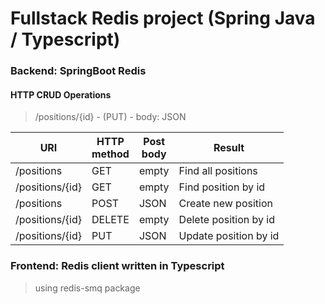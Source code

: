 # Fullstack Redis project (Spring Java / Typescript)
### Backend: SpringBoot Redis 
#### HTTP CRUD Operations

> /positions/{id} -  (PUT) - body: JSON

| URI              | HTTP <br/>method | Post <br/>body | Result                 |
|------------------|------------------|----------------|------------------------|
| /positions       | GET              | empty          | Find all positions     |
| /positions/{id}  | GET              | empty          | Find position by id    |
| /positions       | POST             | JSON           | Create new position    |
| /positions/{id}  | DELETE           | empty          | Delete position by id  |
| /positions/{id}  | PUT              | JSON           | Update position by id  |

### Frontend: Redis client written in Typescript
> using redis-smq package